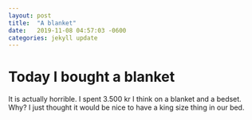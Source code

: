 ```yaml
---
layout: post
title:  "A blanket"
date:   2019-11-08 04:57:03 -0600
categories: jekyll update
---
```

# Today I bought a blanket

It is actually horrible.
I spent 3.500 kr I think on a blanket and a bedset.
Why? I just thought it would be nice to have a king size thing in our bed.